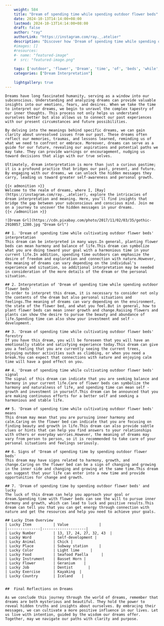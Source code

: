 ```yaml
---
    weight: 584
    title: "Dream of spending time while spending outdoor flower beds"  # Assuming 'title' column exists
    date: 2024-10-13T14:14:00+08:00
    lastmod: 2024-10-13T14:14:00+08:00
    draft: false
    author: "ray"
    authorLink: "https://instagram.com/ray._.atelier"
    description: "Discover how 'Dream of spending time while spending outdoor flower beds' can interpret your future and uncover its significant meanings in your life."
    #images: []
    #resources:
    #- name: "featured-image"
    #  src: "featured-image.png"
    
    tags: ['outdoor', 'flower', 'Dream', 'time', 'of', 'beds', 'while', 'spending']
    categories: ["Dream Interpretation"]
    
    lightgallery: true
---
```

    
    Dreams have long fascinated humanity, serving as a window into our subconscious. Understanding and analyzing dreams can provide valuable insights into our emotions, fears, and desires. When we take the time to interpret our dreams, we begin to unravel the complex tapestry of our inner thoughts. This process not only helps us understand ourselves better but also allows us to connect our past experiences with our present circumstances and future possibilities.
    
    By delving into the meanings behind specific dreams, we can gain clarity about unresolved issues from our past. These dreams often reflect our memories, traumas, and lessons learned, reminding us of what we need to confront or embrace. Moreover, dreams can serve as a guide for our future, revealing our aspirations and potential paths we may take. They can provide warnings or encouragement, nudging us toward decisions that align with our true selves.
    
    Ultimately, dream interpretation is more than just a curious pastime; it is a profound practice that bridges our past, present, and future. By engaging with our dreams, we can unlock the hidden messages they carry, leading us toward greater self-awareness and personal growth.
    
    {{< admonition >}}
    Welcome to the realm of dreams, where I, [Ray](https://instagram.com/ray._.atelier), explore the intricacies of dream interpretation and meaning. Here, you’ll find insights that bridge the gap between your subconscious and conscious mind. Join me on a journey to uncover the hidden messages in your dreams.
    {{< /admonition >}}
    
    ![Dream Grl](https://cdn.pixabay.com/photo/2017/11/02/03/35/gothic-2910057_1280.jpg "Dream Grl")
    
    ## 1. 'Dream of spending time while cultivating outdoor flower beds' interpretation
    This dream can be interpreted in many ways.In general, planting flower beds can mean harmony and balance of life.This dream can symbolize what you are doing toward your goal with a harmonious time in your current life.In addition, spending time outdoors can emphasize the desire of freedom and exploration and connection with nature.However, the meaning of dreams can vary depending on the individual's experience and situation, so additional interpretation may be needed in consideration of the more details of the dream or the personal situation.
    
    ## 2. Interpretation of 'Dream of spending time while spending outdoor flower beds'
    In order to interpret this dream, it is necessary to consider not only the contents of the dream but also personal situations and feelings.The meaning of dreams can vary depending on the environment, the state of the flower bed, and what you feel.But in general, how to plant flower beds can mean inner growth and change.Raising flowers and plants can show the desire to pursue the beauty and abundance of life.Spending time can also show your investment and self -development.
    
    ## 3. 'Dream of spending time while cultivating outdoor flower beds' forestry
    If you have this dream, you will be foreseen that you will have an emotionally stable and satisfying experience today.This dream can give you a feeling that you are currently seeing the current trees, enjoying outdoor activities such as climbing, or when you need a break.You can expect that connections with nature and enjoying calm time will have a good effect on you.
    
    ## 4. 'Dream of spending time while cultivating outdoor flower beds' signal
    The signal of this dream can indicate that you are seeking balance and harmony in your current life.Care of flower beds can symbolize the harmony and naturalness of life, and spending time can mean self -growth and investment in yourself.This dream can be announced that you are making continuous efforts for a better self and seeking a harmonious and stable life.
    
    ## 5. 'Dream of spending time while cultivating outdoor flower beds' means
    This dream may mean that you are pursuing inner harmony and calm.Caring on the flower bed can indicate that you are focusing on finding beauty and growth in life.This dream can also provide subtle clues or hints that can help you find answers to your relationships with others or everyday worries.However, the meaning of dreams may vary from person to person, so it is recommended to take care of your personal situations and feelings seriously.
    
    ## 6. Signs of 'Dream of spending time by spending outdoor flower beds'
    This dream may have signs related to harmony, growth, and change.Caring on the flower bed can be a sign of changing and growing in the inner side and changing and growing at the same time.This dream can suggest that your life can enter into a new time and provide opportunities for change and growth.
    
    ## 7. 'Dream of spending time by spending outdoor flower beds' and lucky
    The luck of this dream can help you approach your goal or dream.Spending time with flower beds can see the will to pursue inner harmony and growth, which can lead to luck and positive results.This dream can tell you that you can get energy through connection with nature and get the resources and help you need to achieve your goals.
    
    ## Lucky Item Overview
    | Lucky Item          | Value              |
    |---------------|--------------------|
    | Lucky Number        | 13, 17, 24, 27, 32, 43  |
    | Lucky Word          | Self-development |
    | Lucky Animal        | Chick |
    | Lucky Place         | Subway station     |
    | Lucky Color         | Light lime     |
    | Lucky Food          | Seafood Paella      |
    | Lucky Instrument    | Basset Horn |
    | Lucky Flower        | Geranium    |
    | Lucky Job           | Dentist       |
    | Lucky Exercise      | Kayaking  |
    | Lucky Country       | Iceland    |
    
    
    ##  Final Reflections on Dreams
    
    As we conclude this journey through the world of dreams, remember that dreams are both mysterious and beautiful. They hold the power to reveal hidden truths and insights about ourselves. By embracing their messages, we can cultivate a more positive influence in our lives. Let us live with intention, guided by the wisdom our dreams offer. Together, may we navigate our paths with clarity and purpose.
    
